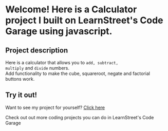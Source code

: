 
Welcome! Here is a Calculator project I built on LearnStreet's Code Garage using javascript.
===============================================================================================================

Project description
-------------------------

Here is a calculator that allows you to <code>add, subtract, multiply</code> and <code>divide</code> numbers.<br> Add functionality to make the cube, squareroot, negate and factorial buttons work.


Try it out!
--------------

Want to see my project for yourself? [Click here](http://www.learnstreet.com//view_profile/51c89d7576b99c7cca00018f/project)

Check out out more coding projects you can do in LearnStreet's Code Garage
		